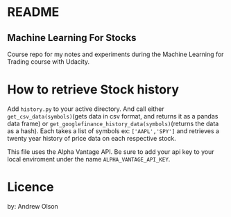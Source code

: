 # README
<h2>Machine Learning For Stocks</h2>
Course repo for my notes and experiments during the Machine Learning for Trading course with Udacity.

# How to retrieve Stock history
Add `history.py` to your active directory. And call either `get_csv_data(symbols)`(gets data in csv format, and returns it as a pandas data frame) or `get_googlefinance_history_data(symbols)`(returns the data as a hash). 
Each takes a list of symbols ex: `['AAPL','SPY']` and retrieves a twenty year history of price data on each respective stock.

This file uses the Alpha Vantage API. Be sure to add your api key to your local enviroment under the name `ALPHA_VANTAGE_API_KEY`.

# Licence 
by: Andrew Olson
